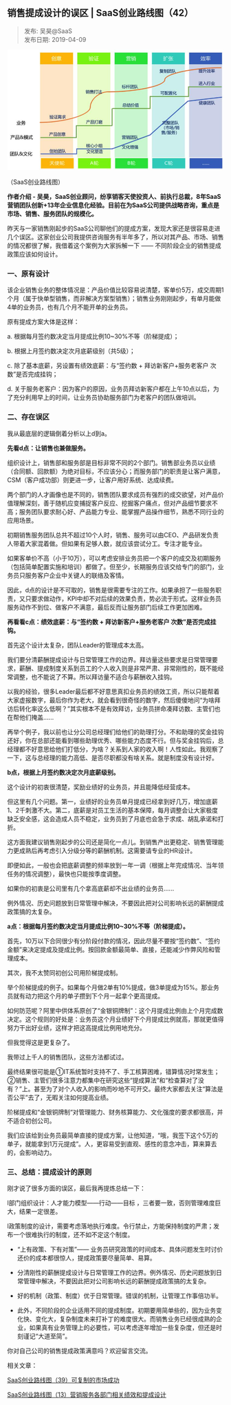 ## 销售提成设计的误区 | SaaS创业路线图（42）  

> 发布: 吴昊@SaaS  
> 发布日期: 2019-04-09  

![image](images/1904-xstcsjdwqsaascylxt42-0.jpeg)

（SaaS创业路线图）

**作者介绍 - 吴昊，SaaS创业顾问，纷享销客天使投资人、前执行总裁，8年SaaS营销团队创新+13年企业信息化经验。目前在为SaaS公司提供战略咨询，重点是市场、销售、服务团队的规模化。**

昨天与一家销售刚起步的SaaS公司聊他们的提成方案，发现大家还是很容易走进几个误区。这家创业公司我提供咨询服务有半年多了，所以对其产品、市场、销售的情况都很了解，我借着这个案例为大家拆解一下 —— 不同阶段企业的销售提成政策应该如何设计。

### 一、原有设计

该企业销售业务的整体情况是：产品价值比较容易说清楚，客单价5万，成交周期1个月（属于快单型销售，而非解决方案型销售）；销售业务刚刚起步，有单月能做4单的业务员，也有几个月不能开单的业务员。

原有提成方案大体是这样：

a. 根据每月签约数决定当月提成比例10~30%不等（阶梯提成）；

b. 根据上月签约数决定次月底薪级别（共5级）；

c. 除了基本底薪，另设置有绩效底薪：与“签约数 + 拜访新客户+服务老客户 次数”是否完成挂钩；

d. 关于服务老客户：因为客户的原因，业务员拜访新客户都在上午10点以后，为了充分利用早上的时间，让业务员协助服务部门为老客户的团队做培训。

### 二、存在误区

我从最底层的逻辑倒着分析以上d到a。

**先看d点：让销售也兼做服务。**

组织设计上，销售部和服务部是目标非常不同的2个部门。销售部业务员以业绩（合同额、回款额）为绝对目标，不应该分心；而服务部门的职责是让客户满意，CSM（客户成功部）则更进一步，让客户用好系统、达成续费。

两个部门的人才画像也是不同的，销售团队要求成员有强烈的成交欲望，对产品价值理解深刻，善于随机应变捕捉客户反应、挖掘客户痛点，但对产品细节要求不高；服务团队要求耐心好、产品能力专业、能掌握产品操作细节，熟悉不同行业的应用场景。

初期销售服务团队总共不超过10个人时，销售、服务可以由CEO、产品研发负责人带着大家混着做。但如果有足够人数，就应该尝试分工。专注才能专业。

如果客单价不高（小于10万），可以考虑安排业务员把一个客户的成交及初期服务（包括简单配置实施和培训）都做了。但至少，长期服务应该交给专门的部门，业务员只服务客户企业中关键人的联络及客情。

因此，d点的设计是不可取的，销售是很需要专注的工作。如果承担了一些服务职责，又只要求做动作，KPI中却不对后续的效果负责，势必流于形式。这样业务员服务动作不到位、做客户不满意，最后反而让服务部门后续工作更加困难。

**再看看c点：绩效底薪：与“签约数 + 拜访新客户+服务老客户 次数”是否完成挂钩。**

首先这个设计太复杂，团队Leader的管理成本太高。

我们要分清薪酬提成设计与日常管理工作的边界。拜访量这些要求是日常管理要求，薪酬、提成制度关系到员工的个人收入则是非常严肃、非常刚性的，既不能经常调整，也不能说了不算。所以拜访量不适合与薪酬收入挂钩。

以我的经验，很多Leader最后都不好意思真扣业务员的绩效工资，所以只能帮着大家虚报数字，最后你作为老大，就会看到很奇怪的数字，然后傻傻地问“为啥拜访后转化率这么低啊？”其实根本不是有效拜访，业务员拼命凑拜访数、主管们也在帮他们掩盖......

再举个例子，我以前也让分公司总经理们给他们的助理打分。不和助理的奖金挂钩还好，你在总部还能看到哪些助理优秀、哪些能力态度不行。但与奖金挂钩后，总经理都不好意思给他们打低分，为啥？关系到人家的收入啊！人性如此。我观察了一下，这与总经理的能力高低、是否尽职都没有啥关系。就是制度没有设计好。

**b点，根据上月签约数决定次月底薪级别。**

这个设计的初衷很清楚，奖励业绩好的业务员，并且能降低经营成本。

但这里有几个问题。第一，业绩好的业务员单月提成已经拿到好几万，增加底薪1、2千刺激不大。第二，底薪是对员工生活的基本保障，每月调整会让大家极度缺乏安全感，这会造成人员不稳定，业务员到了月底也会急于求成、胡乱承诺和打折。

这方面我建议销售刚起步的公司还是简化一点儿。到销售产出更稳定、销售管理能力更成熟后再考虑引入分级分等的薪酬机制。这需要请专业的HR设计。

即便如此，一般也会把底薪调整的频率放到一年一调（根据上年完成情况、当年领任务的情况调整），最快也只能按季度调整。

如果你的初衷是公司里有几个拿高底薪却不出业绩的业务员......

例外情况、历史问题放到日常管理中解决，不要因此把对公司影响长远的薪酬提成政策搞的太复杂。

**a点：根据每月签约数决定当月提成比例10~30%不等（阶梯提成）。**

首先，10万以下合同很少有分阶段付款的情况，因此尽量不要按“签约数”、“签约金额”来决定提成及提成比例。按回款金额最简单、直接，还能减少作弊风险和管理成本。

其次，我不太赞同初创公司用阶梯提成制。

举个阶梯提成的例子。如果每个月做2单有10%提成，做3单提成为15%。那业务员就有动力把这个月的单子攒到下个月一起拿个更高提成。

如何防范呢？阿里中供体系原创了“金银铜牌制”：这个月提成比例由上个月完成数决定。这个规则的好处是：业务员这个月业绩好下个月提成比例就高，那就更值得努力干出好业绩，这样才把这高提成比例用地充分。

但我觉得这是更复杂了。

我带过上千人的销售团队，这些方法都试过。

最终结果很可能是①IT系统暂时支持不了、手工核算困难，错算情况时常发生；②销售、主管们很多注意力都集中在研究这些“提成算法”和“检查算对了没有？”上。甚至为了对个人收入的影响而吵地不可开交。最终大家都去关注“算法是否公平”去了，无暇关注如何提高业绩。

阶梯提成和“金银铜牌制“对管理能力、财务核算能力、文化强度的要求都很高，并不适合初创公司。

我们应该给到业务员最简单直接的提成方案，让他知道，“哦，我签下这个5万的单子，就能拿到1万元提成”。人，更容易受到直观、感性的意念冲击，算来算去的，会影响动力。

### 三、总结：提成设计的原则

刚才说了很多方面的误区，最后我再提炼总结一下：

l部门组织设计：人才能力模型——行动——目标 ，三者要一致，否则管理难度巨大，结果一定很差。

l政策制度的设计，需要考虑落地执行难度。令行禁止，方能保持制度的严肃；发布一个很难执行的制度，还不如不定这个制度。

* “上有政策、下有对策”—— 业务员研究政策的时间成本、具体问题发生时讨价还价的成本都很惊人，提成政策要尽量简单、易算。

* 分清刚性的薪酬提成设计与日常管理工作的边界。例外情况、历史问题放到日常管理中解决，不要因此把对公司影响长远的薪酬提成政策搞的太复杂。

* 好的机制（政策、制度）优于日常管理。错误的机制，让管理工作事倍功半。

* 此外，不同阶段的企业适用不同的提成制度。初期要用简单些的，因为业务变化快、变化大，复杂制度未来打补丁的难度很大。而销售业务已经很成熟的企业，如果真有业务管理上的必要性，可以考虑逐年增加一些复杂度，但还是时刻谨记“大道至简”。

你对自己公司的销售提成政策满意吗？欢迎留言交流。

相关文章：

[SaaS创业路线图（39）可复制的市场成功](https://36kr.com/p/5188412)

[SaaS创业路线图（13）营销服务各部门相关绩效和提成设计](https://36kr.com/p/5149324)
